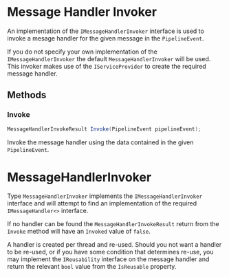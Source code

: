 # Message Handler Invoker

An implementation of the `IMessageHandlerInvoker` interface is used to invoke a mesage handler for the given message in the `PipelineEvent`.

If you do not specify your own implementation of the `IMessageHandlerInvoker` the default `MessageHandlerInvoker` will be used.  This invoker makes use of the `IServiceProvider` to create the required message handler.

## Methods

### Invoke

``` c#
MessageHandlerInvokeResult Invoke(PipelineEvent pipelineEvent);
```

Invoke the message handler using the data contained in the given `PipelineEvent`.

# MessageHandlerInvoker

Type `MessageHandlerInvoker` implements the `IMessageHandlerInvoker` interface and will attempt to find an implementation of the required `IMessageHandler<>` interface.

If no handler can be found the `MessageHandlerInvokeResult` return from the `Invoke` method will have an `Invoked` value of `false`.

A handler is created per thread and re-used.  Should you not want a handler to be re-used, or if you have some condition that determines re-use, you may implement the `IReusability` interface on the message handler and return the relevant `bool` value from the `IsReusable` property.
